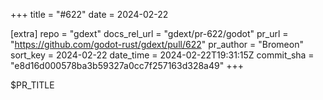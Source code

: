 +++
title = "#622"
date = 2024-02-22

[extra]
repo = "gdext"
docs_rel_url = "gdext/pr-622/godot"
pr_url = "https://github.com/godot-rust/gdext/pull/622"
pr_author = "Bromeon"
sort_key = 2024-02-22
date_time = 2024-02-22T19:31:15Z
commit_sha = "e8d16d000578ba3b59327a0cc7f257163d328a49"
+++

$PR_TITLE

